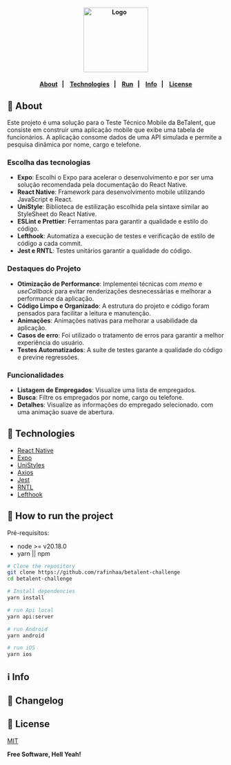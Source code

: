 <h4 align="center">
  <img src="container/public/logo.svg" alt="Logo" width="150"/>
</h4>

<h4 align="center">
    <p align="center">
      <a href="#-about">About</a>&nbsp;&nbsp;&nbsp;|&nbsp;&nbsp;&nbsp;
      <a href="#-technologies">Technologies</a>&nbsp;&nbsp;&nbsp;|&nbsp;&nbsp;&nbsp;
      <a href="#-how-to-run-the-project">Run</a>&nbsp;&nbsp;&nbsp;|&nbsp;&nbsp;&nbsp;
      <a href="#-info">Info</a>&nbsp;&nbsp;&nbsp;|&nbsp;&nbsp;&nbsp;
      <a href="#-license">License</a>
  </p>
</h4>

## 🔖 About

Este projeto é uma solução para o Teste Técnico Mobile da BeTalent, que consiste em construir uma aplicação mobile que exibe uma tabela de funcionários. A aplicação consome dados de uma API simulada e permite a pesquisa dinâmica por nome, cargo e telefone.

### Escolha das tecnologias

- **Expo**: Escolhi o Expo para acelerar o desenvolvimento e por ser uma solução recomendada pela documentação do React Native.
- **React Native**: Framework para desenvolvimento mobile utilizando JavaScript e React.
- **UniStyle**: Biblioteca de estilização escolhida pela sintaxe similar ao StyleSheet do React Native.
- **ESLint e Prettier**: Ferramentas para garantir a qualidade e estilo do código.
- **Lefthook**: Automatiza a execução de testes e verificação de estilo de código a cada commit.
- **Jest e RNTL**: Testes unitários garantir a qualidade do código.

### Destaques do Projeto

- **Otimização de Performance**: Implementei técnicas com _memo_ e _useCallback_ para evitar renderizações desnecessárias e melhorar a performance da aplicação.
- **Código Limpo e Organizado**: A estrutura do projeto e código foram pensados para facilitar a leitura e manutenção.
- **Animações**: Animações nativas para melhorar a usabilidade da aplicação.
- **Casos de erro**: Foi utilizado o tratamento de erros para garantir a melhor experiência do usuário.
- **Testes Automatizados**: A suíte de testes garante a qualidade do código e previne regressões.

### Funcionalidades

- **Listagem de Empregados**: Visualize uma lista de empregados.
- **Busca**: Filtre os empregados por nome, cargo ou telefone.
- **Detalhes**: Visualize as informações do empregado selecionado. com uma animação suave de abertura.

## 🚀 Technologies

- [React Native](https://reactnative.dev/)
- [Expo](https://expo.dev/)
- [UniStyles](https://reactnativeunistyles.vercel.app/)
- [Axios](https://axios-http.com/)
- [Jest](https://jestjs.io/pt-BR/)
- [RNTL](https://callstack.github.io/react-native-testing-library/)
- [Lefthook](https://github.com/evilmartians/lefthook)

## 🏁 How to run the project

Pré-requisitos:

- node >= v20.18.0
- yarn || npm

```sh
# Clone the repository
git clone https://github.com/rafinhaa/betalent-challenge
cd betalent-challenge

# Install dependencies
yarn install

# run Api local
yarn api:server

# run Android
yarn android

# run iOS
yarn ios
```

## ℹ️ Info

## 📄 Changelog

## 📝 License

[MIT](LICENSE.txt)

**Free Software, Hell Yeah!**
